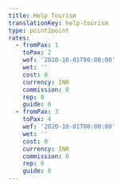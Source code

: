 ```yaml
---
title: Help Tourism
translationKey: help-tourism
type: point2point
rates:
  - fromPax: 1
    toPax: 2
    wef: '2020-10-01T00:00:00'
    wet: ''
    cost: 0
    currency: INR
    commission: 0
    rep: 0
    guide: 0
  - fromPax: 3
    toPax: 4
    wef: '2020-10-01T00:00:00'
    wet: ''
    cost: 0
    currency: INR
    commission: 0
    rep: 0
    guide: 0
---
```





